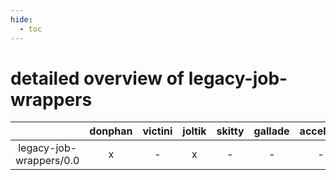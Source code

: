 ```yaml
---
hide:
  - toc
---
```


detailed overview of legacy-job-wrappers
========================================

| |donphan|victini|joltik|skitty|gallade|accelgor|swalot|doduo|
| :---: | :---: | :---: | :---: | :---: | :---: | :---: | :---: | :---: |
|legacy-job-wrappers/0.0|x|-|x|-|-|-|x|x|
